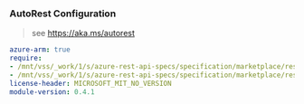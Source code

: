 ### AutoRest Configuration

> see https://aka.ms/autorest

``` yaml
azure-arm: true
require:
- /mnt/vss/_work/1/s/azure-rest-api-specs/specification/marketplace/resource-manager/readme.md
- /mnt/vss/_work/1/s/azure-rest-api-specs/specification/marketplace/resource-manager/readme.go.md
license-header: MICROSOFT_MIT_NO_VERSION
module-version: 0.4.1

```